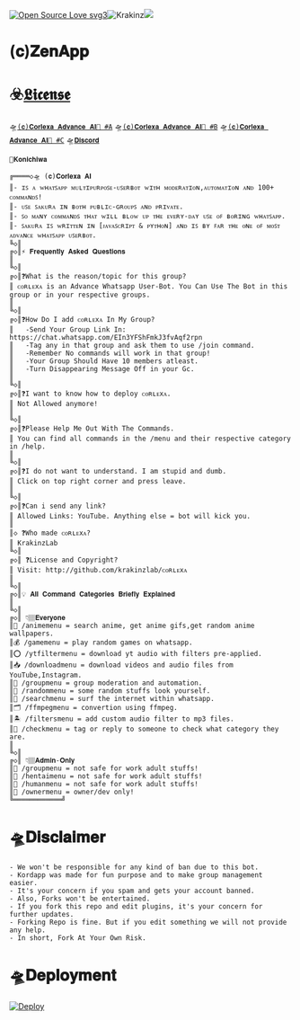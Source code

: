 [![Open Source Love svg3](https://badges.frapsoft.com/os/v3/open-source.svg?v=103)](https://github.com/ellerbrock/open-source-badges/)<img align="centre" src="https://img.shields.io/badge/Made%20for-VSCode-1f425f.svg" alt="Krakinz"/><img align="centre" src="https://img.shields.io/badge/Maintained%3F-yes-green.svg"/>

# (𝐜)𝐙𝐞𝐧𝐀𝐩𝐩
# ☣️[𝕷𝖎𝖈𝖊𝖓𝖘𝖊](LICENSE)

🛸[`(𝐜)𝐂𝐨𝐫𝐥𝐞𝐱𝐚 𝐀𝐝𝐯𝐚𝐧𝐜𝐞 𝐀𝐈🍾 #A`](https://chat.whatsapp.com/LKN8uVBd8ucHRHofz0jBSd)
🛸[`(𝐜)𝐂𝐨𝐫𝐥𝐞𝐱𝐚 𝐀𝐝𝐯𝐚𝐧𝐜𝐞 𝐀𝐈🍾 #B`](https://chat.whatsapp.com/HKO5WLEZxMe3xWCyiv6vBu)
🛸[`(𝐜)𝐂𝐨𝐫𝐥𝐞𝐱𝐚 𝐀𝐝𝐯𝐚𝐧𝐜𝐞 𝐀𝐈🍾 #C`](https://chat.whatsapp.com/EIn3YFShFmkJ3fvAqf2rpn)
🛸[`𝐃𝐢𝐬𝐜𝐨𝐫𝐝`](https://discord.gg/xcFN6NDHEV)

```
🦋𝐊𝐨𝐧𝐢𝐜𝐡𝐢𝐰𝐚

╔════◇🛸 (𝐜)𝐂𝐨𝐫𝐥𝐞𝐱𝐚 𝐀𝐈
║- ɪꜱ ᴀ ᴡʜᴀᴛꜱᴀᴘᴘ ᴍᴜʟᴛɪᴘᴜʀᴘᴏꜱᴇ-ᴜꜱᴇʀʙᴏᴛ ᴡɪᴛʜ ᴍᴏᴅᴇʀᴀᴛɪᴏɴ,ᴀᴜᴛᴏᴍᴀᴛɪᴏɴ ᴀɴᴅ 100+ ᴄᴏᴍᴍᴀɴᴅꜱ!
║- ᴜꜱᴇ ꜱᴀᴋᴜʀᴀ ɪɴ ʙᴏᴛʜ ᴘᴜʙʟɪᴄ-ɢʀᴏᴜᴘꜱ ᴀɴᴅ ᴘʀɪᴠᴀᴛᴇ.
║- ꜱᴏ ᴍᴀɴʏ ᴄᴏᴍᴍᴀɴᴅꜱ ᴛʜᴀᴛ ᴡɪʟʟ ʙʟᴏᴡ ᴜᴘ ᴛʜᴇ ᴇᴠᴇʀʏ-ᴅᴀʏ ᴜꜱᴇ ᴏꜰ ʙᴏʀɪɴɢ ᴡʜᴀᴛꜱᴀᴘᴘ.
║- ꜱᴀᴋᴜʀᴀ ɪꜱ ᴡʀɪᴛᴛᴇɴ ɪɴ [ᴊᴀᴠᴀꜱᴄʀɪᴘᴛ & ᴘʏᴛʜᴏɴ] ᴀɴᴅ ɪꜱ ʙʏ ꜰᴀʀ ᴛʜᴇ ᴏɴᴇ ᴏꜰ ᴍᴏꜱᴛ ᴀᴅᴠᴀɴᴄᴇ ᴡʜᴀᴛꜱᴀᴘᴘ ᴜꜱᴇʀʙᴏᴛ.
╚◇║
╔◇║⚡ 𝐅𝐫𝐞𝐪𝐮𝐞𝐧𝐭𝐥𝐲 𝐀𝐬𝐤𝐞𝐝 𝐐𝐮𝐞𝐬𝐭𝐢𝐨𝐧𝐬
║
╚◇║
╔◇║❓What is the reason/topic for this group?
║ ᴄᴏʀʟᴇxᴀ is an Advance Whatsapp User-Bot. You Can Use The Bot in this group or in your respective groups.
║
╚◇║
╔◇║❓How Do I add ᴄᴏʀʟᴇxᴀ In My Group?
║   -Send Your Group Link In: https://chat.whatsapp.com/EIn3YFShFmkJ3fvAqf2rpn
║   -Tag any in that group and ask them to use /join command.
║   -Remember No commands will work in that group!
║   -Your Group Should Have 10 members atleast.
║   -Turn Disappearing Message Off in your Gc.
║
╚◇║
╔◇║❓I want to know how to deploy ᴄᴏʀʟᴇxᴀ.
║ Not Allowed anymore!
║
╚◇║
╔◇║❓Please Help Me Out With The Commands.
║ You can find all commands in the /menu and their respective category in /help.
║
╚◇║
╔◇║❓I do not want to understand. I am stupid and dumb.
║ Click on top right corner and press leave.
║
╚◇║
╔◇║❓Can i send any link?
║ Allowed Links: YouTube. Anything else = bot will kick you.
║
║◇ ❓Who made ᴄᴏʀʟᴇxᴀ?
║ KrakinzLab
╚◇║
╔◇║ ❓License and Copyright?
║ Visit: http://github.com/krakinzlab/ᴄᴏʀʟᴇxᴀ
║
╚◇║
╔◇║💡 𝐀𝐥𝐥 𝐂𝐨𝐦𝐦𝐚𝐧𝐝 𝐂𝐚𝐭𝐞𝐠𝐨𝐫𝐢𝐞𝐬 𝐁𝐫𝐢𝐞𝐟𝐥𝐲 𝐄𝐱𝐩𝐥𝐚𝐢𝐧𝐞𝐝
║
╚◇║
╔◇║ 👇🏽𝐄𝐯𝐞𝐫𝐲𝐨𝐧𝐞
║🍣 /animemenu = search anime, get anime gifs,get random anime wallpapers.
║💰 /gamemenu = play random games on whatsapp.
║⭕ /ytfiltermenu = download yt audio with filters pre-applied.
║📥 /downloadmenu = download videos and audio files from YouTube,Instagram.
║🔰 /groupmenu = group moderation and automation.
║🦄 /randommenu = some random stuffs look yourself.
║🔎 /searchmenu = surf the internet within whatsapp.
║🗂️ /ffmpegmenu = convertion using ffmpeg.
║🏝️ /filtersmenu = add custom audio filter to mp3 files.
║🎨 /checkmenu = tag or reply to someone to check what category they are.
║
╚◇║
╔◇║ 👇🏽𝐀𝐝𝐦𝐢𝐧-𝐎𝐧𝐥𝐲
║🔰 /groupmenu = not safe for work adult stuffs!
║🍄 /hentaimenu = not safe for work adult stuffs!
║🥃 /humanmenu = not safe for work adult stuffs!
║🐙 /ownermenu = owner/dev only!
╚════════════╝
```

# 🛸𝐃𝐢𝐬𝐜𝐥𝐚𝐢𝐦𝐞𝐫

```
- We won't be responsible for any kind of ban due to this bot.
- Kordapp was made for fun purpose and to make group management easier.
- It's your concern if you spam and gets your account banned.
- Also, Forks won't be entertained.
- If you fork this repo and edit plugins, it's your concern for further updates.
- Forking Repo is fine. But if you edit something we will not provide any help.
- In short, Fork At Your Own Risk.
```

# 🛸𝐃𝐞𝐩𝐥𝐨𝐲𝐦𝐞𝐧𝐭

<a href="https://heroku.com/deploy">
  <img src="https://www.herokucdn.com/deploy/button.svg" alt="Deploy">
</a>
